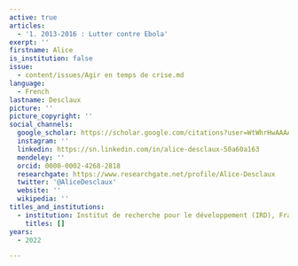 ```yaml
---
active: true
articles:
  - '1. 2013-2016 : Lutter contre Ebola'
exerpt: ''
firstname: Alice
is_institution: false
issue:
  - content/issues/Agir en temps de crise.md
language:
  - French
lastname: Desclaux
picture: ''
picture_copyright: ''
social_channels:
  google_scholar: https://scholar.google.com/citations?user=WtWhrHwAAAAJ&hl=en
  instagram: ''
  linkedin: https://sn.linkedin.com/in/alice-desclaux-50a60a163
  mendeley: ''
  orcid: 0000-0002-4268-2818
  researchgate: https://www.researchgate.net/profile/Alice-Desclaux
  twitter: '@AliceDesclaux'
  website: ''
  wikipedia: ''
titles_and_institutions:
  - institution: Institut de recherche pour le développement (IRD), France
    titles: []
years:
  - 2022

---
```

